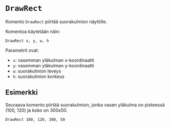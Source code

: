 `DrawRect`
==========

Komento `DrawRect` piirtää suorakulmion näytölle.

Komentoa käytetään näin:

    DrawRect x, y, w, h
    
Parametrit ovat:

* `x`: vasemman yläkulman x-koordinaatti
* `y`: vasemman yläkulman y-koordinaatti
* `w`: suorakulmion leveys
* `h`: suorakulmion korkeus

Esimerkki
----------

Seuraava komento piirtää suorakulmion,
jonka vasen yläkulma on pisteessä (100, 120)
ja koko on 300x50.

    DrawRect 100, 120, 300, 50